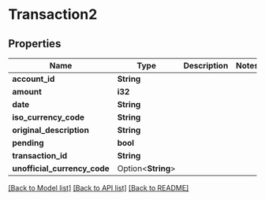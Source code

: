 # Transaction2

## Properties

Name | Type | Description | Notes
------------ | ------------- | ------------- | -------------
**account_id** | **String** |  | 
**amount** | **i32** |  | 
**date** | **String** |  | 
**iso_currency_code** | **String** |  | 
**original_description** | **String** |  | 
**pending** | **bool** |  | 
**transaction_id** | **String** |  | 
**unofficial_currency_code** | Option<**String**> |  | 

[[Back to Model list]](../README.md#documentation-for-models) [[Back to API list]](../README.md#documentation-for-api-endpoints) [[Back to README]](../README.md)


